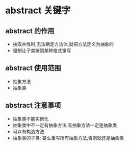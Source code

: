 # abstract 关键字

## abstract 的作用

- 抽取共性时,无法确定方法体,就把方法定义为抽象的
- 强制让子类按照某种格式重写

## abstract 使用范围

- 抽象方法
- 抽象类

## abstract 注意事项

- 抽象类不能实例化
- 抽象类中不一定有抽象方法,有抽象方法一定是抽象类
- 可以有构造方法
- 抽象类的子类: 要么重写所有抽象方法,否则就还是抽象类